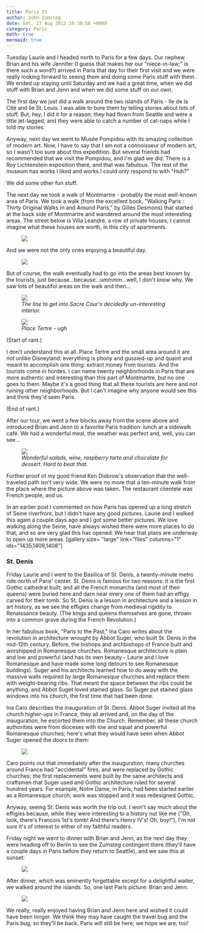 ```yaml
---
title: Paris IV
author: John Zumsteg
date: Sat, 17 Aug 2013 16:38:56 +0000
category: Paris
math: true
mermaid: true
---
```

Tuesday Laurie and I headed north to Paris for a few days. Our nephew Brian and his wife Jennifer (I guess that makes her our "niece-in-law;" is there such a word?) arrived in Paris that day for their first visit and we were really looking forward to seeing them and doing some Paris stuff with them. We ended up staying until Saturday and we had a great time, when we did stuff with Brian and Jenn and when we did some stuff on our own. 

The first day we just did a walk around the two islands of Paris - Ile de la Cité and Ile St. Louis. I was able to bore them by telling stories about lots of stuff. But, hey, I did it for a reason: they had flown from Seattle and were a little jet-lagged, and they were able to catch a number of cat-naps while I told my stories. 

Anyway, next day we went to Musée Pompidou with its amazing collection of modern art. Now, I have to say that I am not a connoisseur of modern art, so I wasn't too sure about this expedition. But several friends had recommended that we visit the Pompidou, and I'm glad we did. There is a Roy Lichtenstein exposition there, and that was fabulous. The rest of the museum has works I liked and works I could only respond to with "Huh?"

We did some other fun stuff.

The next day we took a walk of Montmartre - probably the most well-known area of Paris. We took a walk (from the excellent book, "Walking Paris : Thirty Original Walks In and Around Paris," by Gilles Desmons) that started at the back side of Montmartre and wandered around the most interesting areas. The street below is Villa Leandre,  a row of private houses; I cannot imagine what these houses are worth, in this city of apartments. 
<figure>
	<img src="{{site.url}}/assets/images/2013/08/DSC03792.jpg"/>
	<figcaption></figcaption>
</figure>


And we were not the only ones enjoying a beautiful day.
<figure>
	<img src="{{site.url}}/assets/images/2013/08/DSC03785.jpg"/>
	<figcaption></figcaption>
</figure>



But of course, the walk eventually had to go into the areas best known by the tourists, just because...because...ummmm...well, I don't know why. We saw lots of beautiful areas on the walk and then...

<figure>
	<img src="{{site.url}}/assets/images/2013/08/DSC03809.jpg"/>
	<figcaption><em>The line to get into Sacre Cour's decidedly un-interesting interior.</em></figcaption>
</figure>

<figure>
	<img src="{{site.url}}/assets/images/2013/08/DSC03811.jpg"/>
	<figcaption><em>Place Tertre - ugh</em></figcaption>
</figure>



(Start of rant.)

I don't understand this at all. Place Tertre and the small area around it are not unlike Disneyland: everything is phony and gussied-up and quaint and meant to accomplish one thing: extract money from tourists. And the tourists come in hordes. I can name twenty neighborhoods in Paris that are more authentic and interesting than this part of Montmartre, but no one goes to them. Maybe it's a good thing that all these tourists are here and not ruining other neighborhoods. But I can't imagine why anyone would see this and think they'd seen Paris.

(End of rant.)

After our tour, we went a few blocks away from the scene above and introduced Brian and Jenn to a favorite Paris tradition: lunch at a sidewalk café. We had a wonderful meal, the weather was perfect and, well, you can see...
<figure>
	<img src="{{site.url}}/assets/images/2013/08/DSC03814.jpg"/>
	<figcaption><em>Wonderful salads, wine, raspberry tarte and chocolate for dessert. Hard to beat that.</em></figcaption>
</figure>


Further proof of my good friend Ken Disbrow's observation that the well-traveled path isn't very wide. We were no more that a ten-minute walk from the place where the picture above was taken. The restaurant clientele was French people, and us.

In an earlier post I commented on how Paris has opened up a long stretch of Seine riverfront, but I didn't have any good pictures. Laurie and I walked this again a couple days ago and I got some better pictures. We love walking along the Seine, have always wished there were more places to do that, and so are very glad this has opened. We hear that plans are underway to open up more areas.
[gallery size= "large" link="files" columns="1" ids="1435,1409,1408"]
<h3>St. Denis</h3>
Friday Laurie and I went to the Basilica of St. Denis, a twenty-minute metro ride north of Paris' center. St. Denis is famous for two reasons: it is the first Gothic cathedral built; and all the French monarchs (and most of their queens) were buried here and darn near every one of them had an effigy carved for their tomb. So St. Denis is a lesson in architecture and a lesson in art history, as we see the effigies change from medieval rigidity to Renaissance beauty. (The kings and queens themselves are gone, thrown into a common grave during the French Revolution.)

In her fabulous book, "Paris to the Past," Ina Caro writes about the revolution in architecture wrought by Abbot Suger, who built St. Denis in the mid-12th century. Before, the bishops and archbishops of France built and worshipped in Romanesque churches. Romanesque architecture is plain and low and powerful (and has its own beauty - Laurie and I love Romanesque and have made some long detours to see Romanesque buildings). Suger and his architects learned how to do away with the massive walls required by large Romanesque churches and replace them with weight-bearing ribs. That meant the space between the ribs could be anything, and Abbot Suget loved stained glass. So Suger put stained glass windows into his church, the first time that had been done.

Ina Caro describes the inauguration of St. Denis. Abbot Suger invited all the church higher-ups in France, they all arrived and, on the day of the inauguration, he escorted them into the Church. Remember, all these church authorities were from dioceses with low and squat and powerful Romanesque churches; here's what they would have seen when Abbot Suger opened the doors to them:
<figure>
	<img src="{{site.url}}/assets/images/2013/08/MG_0050.jpg"/>
	<figcaption></figcaption>
</figure>


Caro points out that immediately after the inauguration, many churches around France had "accidental" fires, and were replaced by Gothic churches; the first replacements were built by the same architects and craftsmen that Suger used and Gothic architecture ruled for several hundred years. For example, Notre Dame, in Paris, had been started earlier as a Romanesque church; work was stopped and it was redesigned Gothic.

Anyway, seeing St. Denis was worth the trip out. I won't say much about the effigies because, while they were interesting to a history nut like me ("Oh, look, there's Francois 1st's tomb! And there's Henry IV's! Oh, boy!"), I'm not sure it's of interest to either of my faithful readers.

Friday night we went to dinner with Brian and Jenn, as the next day they were heading off to Berlin to see the Zumsteg contingent there (they'll have a couple days in Paris before they return to Seattle), and we saw this at sunset:
<figure>
	<img src="{{site.url}}/assets/images/2013/08/DSC03818.jpg"/>
	<figcaption></figcaption>
</figure>



After dinner, which was eminently forgettable except for a delightful waiter, we walked around the islands. So, one last Paris picture: Brian and Jenn.
<figure>
	<img src="{{site.url}}/assets/images/2013/08/DSC03822.jpg"/>
	<figcaption></figcaption>
</figure>



We really, really enjoyed having Brian and Jenn here and wished it could have been longer. We think they may have caught the travel bug and the Paris bug, so they'll be back. Paris will still be here; we hope we are, too!

